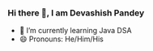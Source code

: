 ### Hi there 👋, I am Devashish Pandey

<!--
**devashish-pandey/devashish-pandey** is a ✨ _special_ ✨ repository because its `README.md` (this file) appears on your GitHub profile.

Here are some ideas to get you started:-->

- 🌱 I’m currently learning Java DSA
- 😄 Pronouns: He/Him/His
<!--- 🤔 I’m looking for help with 
- 💬 Ask me about 
- 📫 How to reach me 

- ⚡ Fun fact: ...

-->
